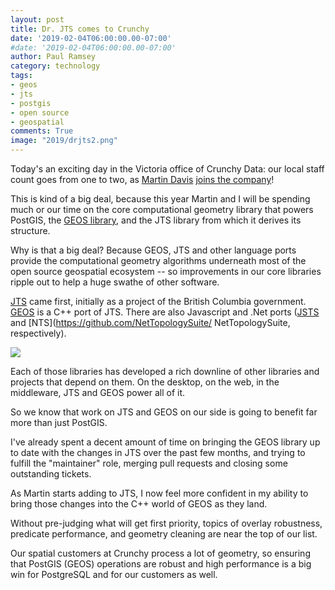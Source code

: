 ```yaml
---
layout: post
title: Dr. JTS comes to Crunchy
date: '2019-02-04T06:00:00.00-07:00'
#date: '2019-02-04T06:00:00.00-07:00'
author: Paul Ramsey
category: technology
tags:
- geos
- jts
- postgis
- open source
- geospatial
comments: True
image: "2019/drjts2.png"
---
```


Today's an exciting day in the Victoria office of Crunchy Data: our local staff count goes from one to two, as [Martin Davis](https://github.com/dr-jts) [joins the company](https://lin-ear-th-inking.blogspot.com/2019/02/joining-crunchy-data-to-work-on-postgis.html)! 

This is kind of a big deal, because this year Martin and I will be spending much or our time on the core computational geometry library that powers PostGIS, the [GEOS library](https://trac.osgeo.org/geos), and the JTS library from which it derives its structure.

Why is that a big deal? Because GEOS, JTS and other language ports provide the computational geometry algorithms underneath most of the open source geospatial ecosystem -- so improvements in our core libraries ripple out to help a huge swathe of other software.

[JTS](https://github.com/locationtech/jts) came first, initially as a project of the British Columbia government. [GEOS](https://trac.osgeo.org/geos/) is a C++ port of JTS. There are also Javascript and .Net ports ([JSTS](https://github.com/bjornharrtell/jsts) and [NTS](https://github.com/NetTopologySuite/
NetTopologySuite, respectively).

<img src="https://docs.google.com/drawings/d/e/2PACX-1vRHW78fR1a1cYnfy3MVhXWH_kf114dO8eypgmoNqTZNYo-IOGU3_t4K29TJz-aU6SRusyJuN_gowk-Y/pub?w=967&amp;h=849">

Each of those libraries has developed a rich downline of other libraries and projects that depend on them. On the desktop, on the web, in the middleware, JTS and GEOS power all of it.

So we know that work on JTS and GEOS on our side is going to benefit far more than just PostGIS. 

I've already spent a decent amount of time on bringing the GEOS library up to date with the changes in JTS over the past few months, and trying to fulfill the "maintainer" role, merging pull requests and closing some outstanding tickets. 

As Martin starts adding to JTS, I now feel more confident in my ability to bring those changes into the C++ world of GEOS as they land.

Without pre-judging what will get first priority, topics of overlay robustness, predicate performance, and geometry cleaning are near the top of our list. 

Our spatial customers at Crunchy process a lot of geometry, so ensuring that PostGIS (GEOS) operations are robust and high performance is a big win for PostgreSQL and for our customers as well.

